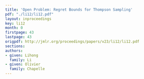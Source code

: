 ```yaml
---
title: 'Open Problem: Regret Bounds for Thompson Sampling'
pdf: "./li12/li12.pdf"
layout: inproceedings
key: li12
month: 0
firstpage: 43
lastpage: 43
origpdf: http://jmlr.org/proceedings/papers/v23/li12/li12.pdf
sections: 
authors:
- given: Lihong
  family: Li
- given: Olivier
  family: Chapelle
---
```

